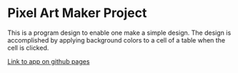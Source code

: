 # Pixel Art Maker Project

This is a program design to enable one make a simple design.
The design is accomplished by applying background colors to a cell of a table when the cell is clicked.

[Link to app on github pages](https://trevour66.github.io/alc/)
